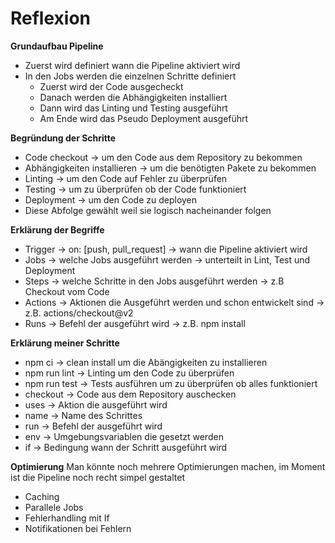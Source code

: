 # Reflexion 

**Grundaufbau Pipeline**

- Zuerst wird definiert wann die Pipeline aktiviert wird
- In den Jobs werden die einzelnen Schritte definiert
  - Zuerst wird der Code ausgecheckt
  - Danach werden die Abhängigkeiten installiert
  - Dann wird das Linting und Testing ausgeführt
  - Am Ende wird das Pseudo Deployment ausgeführt

**Begründung der Schritte**

- Code checkout -> um den Code aus dem Repository zu bekommen
- Abhängigkeiten installieren -> um die benötigten Pakete zu bekommen
- Linting -> um den Code auf Fehler zu überprüfen
- Testing -> um zu überprüfen ob der Code funktioniert
- Deployment -> um den Code zu deployen
- Diese Abfolge gewählt weil sie logisch nacheinander folgen

**Erklärung der Begriffe**

- Trigger -> on: [push, pull_request] -> wann die Pipeline aktiviert wird
- Jobs -> welche Jobs ausgeführt werden -> unterteilt in Lint, Test und Deployment
- Steps -> welche Schritte in den Jobs ausgeführt werden -> z.B Checkout vom Code
- Actions -> Aktionen die Ausgeführt werden und schon entwickelt sind -> z.B. actions/checkout@v2
- Runs -> Befehl der ausgeführt wird -> z.B. npm install

**Erklärung meiner Schritte**

- npm ci -> clean install um die Abängigkeiten zu installieren
- npm run lint -> Linting um den Code zu überprüfen
- npm run test -> Tests ausführen um zu überprüfen ob alles funktioniert
- checkout -> Code aus dem Repository auschecken
- uses -> Aktion die ausgeführt wird
- name -> Name des Schrittes
- run -> Befehl der ausgeführt wird
- env -> Umgebungsvariablen die gesetzt werden
- if -> Bedingung wann der Schritt ausgeführt wird

**Optimierung**
Man könnte noch mehrere Optimierungen machen, im Moment ist die Pipeline noch recht simpel gestaltet

- Caching 
- Parallele Jobs
- Fehlerhandling mit If
- Notifikationen bei Fehlern



    
